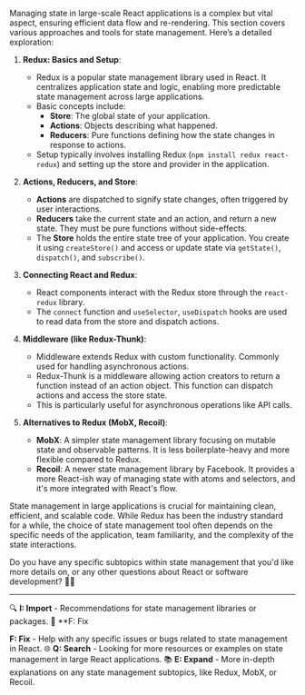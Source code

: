 Managing state in large-scale React applications is a complex but vital aspect, ensuring efficient data flow and re-rendering. This section covers various approaches and tools for state management. Here’s a detailed exploration:

1. **Redux: Basics and Setup**:
   - Redux is a popular state management library used in React. It centralizes application state and logic, enabling more predictable state management across large applications.
   - Basic concepts include:
     - **Store**: The global state of your application.
     - **Actions**: Objects describing what happened.
     - **Reducers**: Pure functions defining how the state changes in response to actions.
   - Setup typically involves installing Redux (`npm install redux react-redux`) and setting up the store and provider in the application.

2. **Actions, Reducers, and Store**:
   - **Actions** are dispatched to signify state changes, often triggered by user interactions.
   - **Reducers** take the current state and an action, and return a new state. They must be pure functions without side-effects.
   - The **Store** holds the entire state tree of your application. You create it using `createStore()` and access or update state via `getState()`, `dispatch()`, and `subscribe()`.

3. **Connecting React and Redux**:
   - React components interact with the Redux store through the `react-redux` library.
   - The `connect` function and `useSelector`, `useDispatch` hooks are used to read data from the store and dispatch actions.

4. **Middleware (like Redux-Thunk)**:
   - Middleware extends Redux with custom functionality. Commonly used for handling asynchronous actions.
   - Redux-Thunk is a middleware allowing action creators to return a function instead of an action object. This function can dispatch actions and access the store state.
   - This is particularly useful for asynchronous operations like API calls.

5. **Alternatives to Redux (MobX, Recoil)**:
   - **MobX**: A simpler state management library focusing on mutable state and observable patterns. It is less boilerplate-heavy and more flexible compared to Redux.
   - **Recoil**: A newer state management library by Facebook. It provides a more React-ish way of managing state with atoms and selectors, and it's more integrated with React's flow.

State management in large applications is crucial for maintaining clean, efficient, and scalable code. While Redux has been the industry standard for a while, the choice of state management tool often depends on the specific needs of the application, team familiarity, and the complexity of the state interactions.

Do you have any specific subtopics within state management that you'd like more details on, or any other questions about React or software development? 🧙‍♂️

---

🔍 **I: Import** - Recommendations for state management libraries or packages.
🔧 **F: Fix

**F: Fix** - Help with any specific issues or bugs related to state management in React.
🌐 **Q: Search** - Looking for more resources or examples on state management in large React applications.
📚 **E: Expand** - More in-depth explanations on any state management subtopics, like Redux, MobX, or Recoil.
